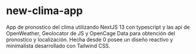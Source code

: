 # new-clima-app
App de pronostico del clima utilizando NextJS 13 con typescript y las api de OpenWeather, Geolocator de JS y OpenCage Data para obtención del pronostico y localización. Hecha desde 0 posee un diseño reactivo y minimalista desarrollado con Tailwind CSS.
